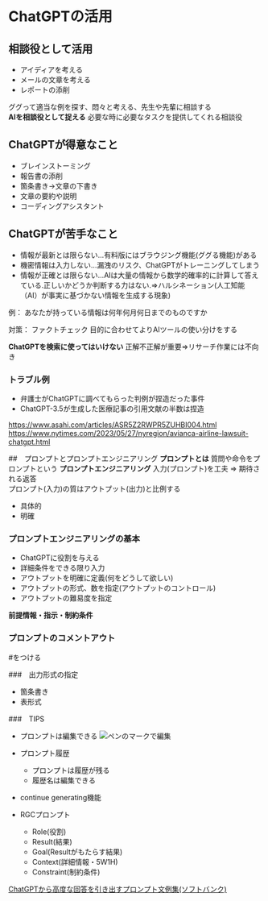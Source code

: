 # ChatGPTの活用
## 相談役として活用

- アイディアを考える
- メールの文章を考える
- レポートの添削

ググって適当な例を探す、悶々と考える、先生や先輩に相談する  
**AIを相談役として捉える**
必要な時に必要なタスクを提供してくれる相談役

## ChatGPTが得意なこと
- ブレインストーミング
- 報告書の添削
- 箇条書き->文章の下書き
- 文章の要約や説明
- コーディングアシスタント

## ChatGPTが苦手なこと

- 情報が最新とは限らない...有料版にはブラウジング機能(ググる機能)がある
- 機密情報は入力しない...漏洩のリスク、ChatGPTがトレーニングしてしまう
- 情報が正確とは限らない...AIは大量の情報から数学的確率的に計算して答えている.正しいかどうか判断する力はない.=>ハルシネーション(人工知能（AI）が事実に基づかない情報を生成する現象)

例：
あなたが持っている情報は何年何月何日までのものですか

対策：
ファクトチェック
目的に合わせてよりAIツールの使い分けをする

**ChatGPTを検索に使ってはいけない**
正解不正解が重要=>リサーチ作業には不向き


### トラブル例
- 弁護士がChatGPTに調べてもらった判例が捏造だった事件
- ChatGPT-3.5が生成した医療記事の引用文献の半数は捏造

https://www.asahi.com/articles/ASR5Z2RWPR5ZUHBI004.html
https://www.nytimes.com/2023/05/27/nyregion/avianca-airline-lawsuit-chatgpt.html

##　プロンプトとプロンプトエンジニアリング
**プロンプトとは**
質問や命令をプロンプトという
**プロンプトエンジニアリング**
入力(プロンプト)を工夫 => 期待される返答  
プロンプト(入力)の質はアウトプット(出力)と比例する

- 具体的
- 明確

### プロンプトエンジニアリングの基本
- ChatGPTに役割を与える
- 詳細条件をできる限り入力
- アウトプットを明確に定義(何をどうして欲しい)
- アウトプットの形式、数を指定(アウトプットのコントロール)
- アウトプットの難易度を指定

**前提情報・指示・制約条件**

### プロンプトのコメントアウト
\#をつける

###　出力形式の指定
- 箇条書き
- 表形式

###　TIPS
- プロンプトは編集できる
    ![ペンのマークで編集](images/gpt01.png)

- プロンプト履歴
    - プロンプトは履歴が残る
    - 履歴名は編集できる

- continue generating機能

- RGCプロンプト
    - Role(役割)
    - Result(結果)
    - Goal(Resultがもたらす結果)
    - Context(詳細情報・5W1H)
    - Constraint(制約条件)


[ChatGPTから高度な回答を引き出すプロンプト文例集(ソフトバンク)](https://www.softbank.jp/biz/solutions/smb/prompt/)

